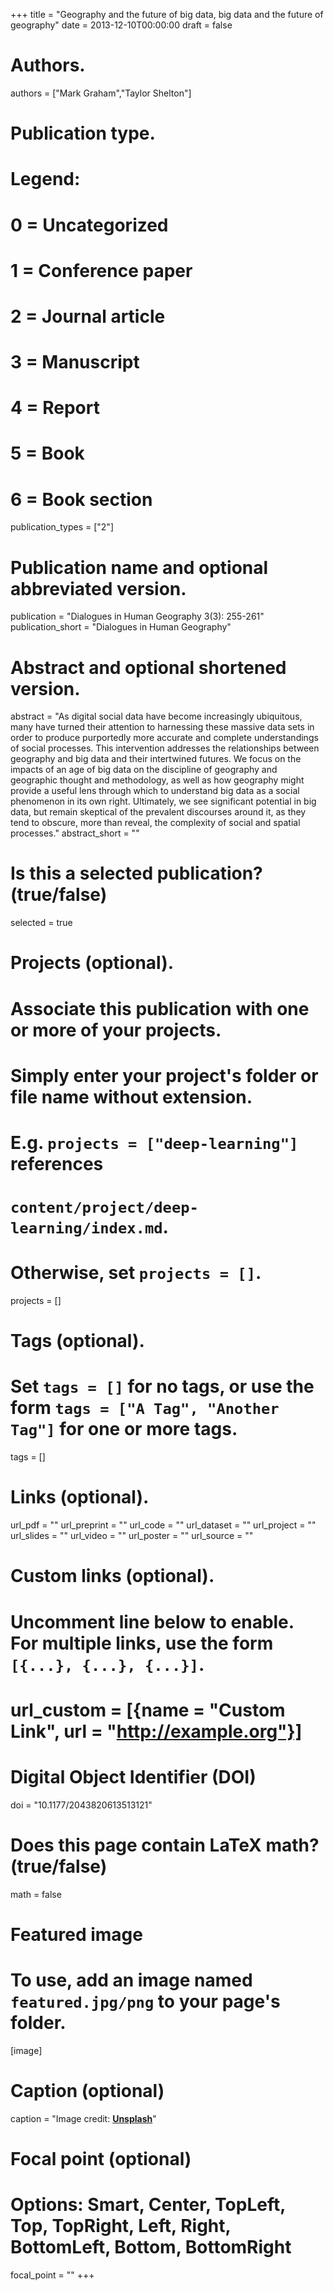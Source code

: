 +++
title = "Geography and the future of big data, big data and the future of geography"
date = 2013-12-10T00:00:00
draft = false

# Authors.
authors = ["Mark Graham","Taylor Shelton"]

# Publication type.
# Legend:
# 0 = Uncategorized
# 1 = Conference paper
# 2 = Journal article
# 3 = Manuscript
# 4 = Report
# 5 = Book
# 6 = Book section
publication_types = ["2"]

# Publication name and optional abbreviated version.
publication = "Dialogues in Human Geography 3(3): 255-261"
publication_short = "Dialogues in Human Geography"

# Abstract and optional shortened version.
abstract = "As digital social data have become increasingly ubiquitous, many have turned their attention to harnessing these massive data sets in order to produce purportedly more accurate and complete understandings of social processes. This intervention addresses the relationships between geography and big data and their intertwined futures. We focus on the impacts of an age of big data on the discipline of geography and geographic thought and methodology, as well as how geography might provide a useful lens through which to understand big data as a social phenomenon in its own right. Ultimately, we see significant potential in big data, but remain skeptical of the prevalent discourses around it, as they tend to obscure, more than reveal, the complexity of social and spatial processes."
abstract_short = ""

# Is this a selected publication? (true/false)
selected = true

# Projects (optional).
#   Associate this publication with one or more of your projects.
#   Simply enter your project's folder or file name without extension.
#   E.g. `projects = ["deep-learning"]` references 
#   `content/project/deep-learning/index.md`.
#   Otherwise, set `projects = []`.
projects = []

# Tags (optional).
#   Set `tags = []` for no tags, or use the form `tags = ["A Tag", "Another Tag"]` for one or more tags.
tags = []

# Links (optional).
url_pdf = ""
url_preprint = ""
url_code = ""
url_dataset = ""
url_project = ""
url_slides = ""
url_video = ""
url_poster = ""
url_source = ""

# Custom links (optional).
#   Uncomment line below to enable. For multiple links, use the form `[{...}, {...}, {...}]`.
# url_custom = [{name = "Custom Link", url = "http://example.org"}]

# Digital Object Identifier (DOI)
doi = "10.1177/2043820613513121"

# Does this page contain LaTeX math? (true/false)
math = false

# Featured image
# To use, add an image named `featured.jpg/png` to your page's folder. 
[image]
  # Caption (optional)
  caption = "Image credit: [**Unsplash**](https://unsplash.com/photos/pLCdAaMFLTE)"

  # Focal point (optional)
  # Options: Smart, Center, TopLeft, Top, TopRight, Left, Right, BottomLeft, Bottom, BottomRight
  focal_point = ""
+++

